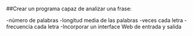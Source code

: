 ##Crear un programa capaz de analizar una frase:

-número de palabras
-longitud media de las palabras
-veces cada letra
-frecuencia cada letra
-Incorporar un interface Web de entrada y salida
